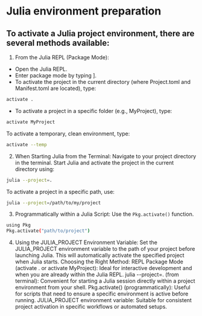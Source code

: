 # Julia environment preparation

## To activate a Julia project environment, there are several methods available:

1. From the Julia REPL (Package Mode):
- Open the Julia REPL.
- Enter package mode by typing ].
- To activate the project in the current directory (where Project.toml and Manifest.toml are located), type:

```bash
activate .
```

- To activate a project in a specific folder (e.g., MyProject), type:

```bash
activate MyProject
```

To activate a temporary, clean environment, type:

```bash
activate --temp
```

2. When Starting Julia from the Terminal:
Navigate to your project directory in the terminal.
Start Julia and activate the project in the current directory using:

```bash
julia --project=.
```

To activate a project in a specific path, use:

```bash
julia --project=/path/to/my/project
```

3. Programmatically within a Julia Script:
Use the `Pkg.activate()` function.

```bash
using Pkg
Pkg.activate("path/to/project")
```

4. Using the JULIA_PROJECT Environment Variable:
Set the JULIA_PROJECT environment variable to the path of your project before launching Julia. This will automatically activate the specified project when Julia starts.
Choosing the Right Method:
REPL Package Mode (activate . or activate MyProject): Ideal for interactive development and when you are already within the Julia REPL.
julia --project=. (from terminal): Convenient for starting a Julia session directly within a project environment from your shell.
Pkg.activate() (programmatically): Useful for scripts that need to ensure a specific environment is active before running.
JULIA_PROJECT environment variable: Suitable for consistent project activation in specific workflows or automated setups.
